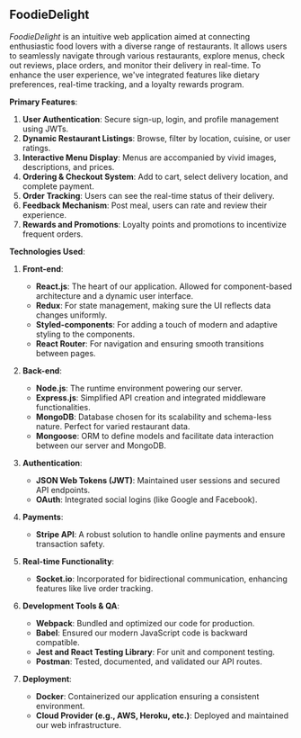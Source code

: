 ## FoodieDelight

*FoodieDelight* is an intuitive web application aimed at connecting enthusiastic food lovers with a diverse range of restaurants. It allows users to seamlessly navigate through various restaurants, explore menus, check out reviews, place orders, and monitor their delivery in real-time. To enhance the user experience, we've integrated features like dietary preferences, real-time tracking, and a loyalty rewards program.

**Primary Features**:
1. **User Authentication**: Secure sign-up, login, and profile management using JWTs.
2. **Dynamic Restaurant Listings**: Browse, filter by location, cuisine, or user ratings.
3. **Interactive Menu Display**: Menus are accompanied by vivid images, descriptions, and prices.
4. **Ordering & Checkout System**: Add to cart, select delivery location, and complete payment.
5. **Order Tracking**: Users can see the real-time status of their delivery.
6. **Feedback Mechanism**: Post meal, users can rate and review their experience.
7. **Rewards and Promotions**: Loyalty points and promotions to incentivize frequent orders.

**Technologies Used**:

1. **Front-end**:
   - **React.js**: The heart of our application. Allowed for component-based architecture and a dynamic user interface.
   - **Redux**: For state management, making sure the UI reflects data changes uniformly.
   - **Styled-components**: For adding a touch of modern and adaptive styling to the components.
   - **React Router**: For navigation and ensuring smooth transitions between pages.

2. **Back-end**:
   - **Node.js**: The runtime environment powering our server.
   - **Express.js**: Simplified API creation and integrated middleware functionalities.
   - **MongoDB**: Database chosen for its scalability and schema-less nature. Perfect for varied restaurant data.
   - **Mongoose**: ORM to define models and facilitate data interaction between our server and MongoDB.

3. **Authentication**:
   - **JSON Web Tokens (JWT)**: Maintained user sessions and secured API endpoints.
   - **OAuth**: Integrated social logins (like Google and Facebook).

4. **Payments**:
   - **Stripe API**: A robust solution to handle online payments and ensure transaction safety.

5. **Real-time Functionality**:
   - **Socket.io**: Incorporated for bidirectional communication, enhancing features like live order tracking.

6. **Development Tools & QA**:
   - **Webpack**: Bundled and optimized our code for production.
   - **Babel**: Ensured our modern JavaScript code is backward compatible.
   - **Jest and React Testing Library**: For unit and component testing.
   - **Postman**: Tested, documented, and validated our API routes.

7. **Deployment**:
   - **Docker**: Containerized our application ensuring a consistent environment.
   - **Cloud Provider (e.g., AWS, Heroku, etc.)**: Deployed and maintained our web infrastructure.
